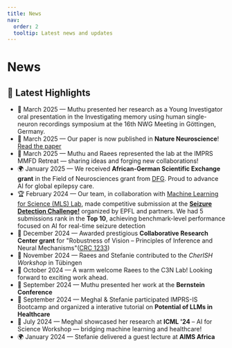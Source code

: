 ```yaml
---
title: News
nav:
  order: 2
  tooltip: Latest news and updates
---
```


# News
## 🚀 Latest Highlights
- 🎤 March 2025 — Muthu presented her research as a Young Investigator oral presentation in the Investigating memory using human single-neuron recordings symposium at the 16th NWG Meeting in Göttingen, Germany.
- 🧠 March 2025 — Our paper is now published in **Nature Neuroscience**! [Read the paper](https://www.nature.com/articles/s41593-025-01893-7)  
- 🌄 March 2025 — Muthu and Raees represented the lab at the IMPRS MMFD Retreat  — sharing ideas and forging new collaborations!
- 🌍 January 2025 — We received **African-German Scientific Exchange grant** in the Field of Neurosciences grant from [DFG](https://www.dfg.de/de/ueber-uns/internationale-zusammenarbeit/internationales-handeln/afrika-nahost/initiative-i2i#:~:text=Supporting%20the%20diagnosis%20of%20epilepsy%20using%20artificial%20intelligence). Proud to advance AI for global epilepsy care.
- 🏆 February 2024 — Our team, in collaboration with  [Machine Learning for Science (MLS) Lab](https://www.mackelab.org/), made competitive submission at the **[Seizure Detection Challenge!](https://epilepsybenchmarks.com/challenge/)** organized by EPFL and partners. We had 5 submissions rank in the **Top 10**, achieving benchmark-level performance focused on AI for real-time seizure detection
- 🔬 December 2024 — Awarded prestigious **Collaborative Research Center grant** for "Robustness of Vision – Principles of Inference and Neural Mechanisms"([CRC 1233](https://uni-tuebingen.de/forschung/forschungsschwerpunkte/sonderforschungsbereiche/sfb-1233.html))
- 🤝 November 2024 — Raees and Stefanie contributed to the *CherISH Workshop* in Tübingen
- 🎉 October 2024 — A warm welcome Raees to the C3N Lab! Looking forward to exciting work ahead.
- 🧬 September 2024 — Muthu  presented her work at the **Bernstein Conference**
- 🚀 September 2024 — Meghal & Stefanie participated IMPRS-IS Bootcamp and organized a interative tutorial on **Potential of LLMs in Healthcare**
- 🧪 July 2024 — Meghal showcased her research at **ICML '24** – AI for Science Workshop — bridging machine learning and healthcare!
- 🌍 January 2024 — Stefanie delivered a guest lecture at **AIMS Africa**
